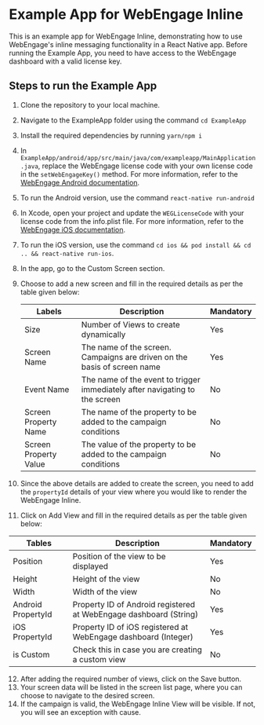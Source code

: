 # Example App for WebEngage Inline

This is an example app for WebEngage Inline, demonstrating how to use WebEngage's inline messaging functionality in a React Native app. Before running the Example App, you need to have access to the WebEngage dashboard with a valid license key.

## Steps to run the Example App

1. Clone the repository to your local machine.
2. Navigate to the ExampleApp folder using the command `cd ExampleApp`
3. Install the required dependencies by running `yarn/npm i`
4. In `ExampleApp/android/app/src/main/java/com/exampleapp/MainApplication.java`, replace the WebEngage license code with your own license code in the `setWebEngageKey()` method. For more information, refer to the [WebEngage Android documentation](https://docs.webengage.com/docs/android-getting-started#2-initialization).
5. To run the Android version, use the command `react-native run-android`
6. In Xcode, open your project and update the `WEGLicenseCode` with your license code from the info.plist file. For more information, refer to the [WebEngage iOS documentation](https://docs.webengage.com/docs/ios-getting-started#3-configure-infoplist).
7. To run the iOS version, use the command `cd ios && pod install && cd .. && react-native run-ios`.
8. In the app, go to the Custom Screen section.
9. Choose to add a new screen and fill in the required details as per the table given below:

   | Labels                 | Description                                        | Mandatory |
      | --------------------- | -------------------------------------------------- | --------- |
   | Size                   | Number of Views to create dynamically              | Yes       |
   | Screen Name            | The name of the screen. Campaigns are driven on the basis of screen name | Yes |
   | Event Name             | The name of the event to trigger immediately after navigating to the screen | No |
   | Screen Property Name   | The name of the property to be added to the campaign conditions | No |
   | Screen Property Value  | The value of the property to be added to the campaign conditions | No |

10. Since the above details are added to create the screen, you need to add the `propertyId` details of your view where you would like to render the WebEngage Inline.
11. Click on Add View and fill in the required details as per the table given below:

| Tables               | Description                                                          | Mandatory |
   | --------------------| -------------------------------------------------------------------- | --------- |
| Position             | Position of the view to be displayed                                  | Yes       |
| Height               | Height of the view                                                    | No        |
| Width                | Width of the view                                                     | No        |
| Android PropertyId   | Property ID of Android registered at WebEngage dashboard (String)     | Yes       |
| iOS PropertyId       | Property ID of iOS registered at WebEngage dashboard (Integer)        | Yes       |
| is Custom            | Check this in case you are creating a custom view                      | No        |

12. After adding the required number of views, click on the Save button.
13. Your screen data will be listed in the screen list page, where you can choose to navigate to the desired screen.
14. If the campaign is valid, the WebEngage Inline View will be visible. If not, you will see an exception with cause.
